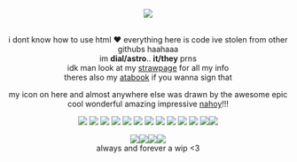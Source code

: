 <div align="center">
  
  ![](https://komarev.com/ghpvc/?username=DialindenialT&color=4304c2&style=plastic&label=cool+guys)
  
  <br> i dont know how to use html ❤️ everything here is code ive stolen from other githubs haahaaa
  <br> im <b>dial/astro</b>.. <b>it/they</b> prns
  <br>idk man look at my [strawpage](https://dialindenial.straw.page) for all my info
  <br> theres also my [atabook](https://dialindenial.atabook.org/) if you wanna sign that
  
  my icon on here and almost anywhere else was drawn by the awesome epic cool wonderful amazing impressive [nahoy](https://mikhailentry.straw.page/)!!!


  <img src="https://file.garden/ZpPtwyOun08fNDHf/webgraphics/rolypoly.png"> <img src="https://file.garden/ZpPtwyOun08fNDHf/webgraphics/badapple.gif"> <img src="https://file.garden/ZpPtwyOun08fNDHf/webgraphics/gotyuri.png"> <img src="https://file.garden/ZpPtwyOun08fNDHf/webgraphics/letmegetafuckinuhhhhh.png"> <img src="https://file.garden/ZpPtwyOun08fNDHf/webgraphics/imaketypos.webp"> <img src="https://file.garden/ZpPtwyOun08fNDHf/webgraphics/minior.png"> <img src="https://file.garden/ZpPtwyOun08fNDHf/webgraphics/noonesaidthatimahuman.gif"> <img src="https://file.garden/ZpPtwyOun08fNDHf/webgraphics/yuri.png"> <img src="https://file.garden/ZpPtwyOun08fNDHf/webgraphics/eomticons.gif"> <img src="https://file.garden/ZpPtwyOun08fNDHf/webgraphics/askabtocs.gif"> <img src="https://file.garden/ZpPtwyOun08fNDHf/webgraphics/aro.png"> <img src="https://file.garden/ZpPtwyOun08fNDHf/webgraphics/stamps/krusiebash.gif"><img src="https://file.garden/ZpPtwyOun08fNDHf/webgraphics/stamps/proud2beaplaguerat.png">
  
  <img src="https://file.garden/ZpPtwyOun08fNDHf/webgraphics/signlessite.gif"><img src="https://file.garden/ZpPtwyOun08fNDHf/webgraphics/blinkies/install%20ublock.gif"><img src="https://file.garden/ZpPtwyOun08fNDHf/webgraphics/blinkies/onceinalifetime.gif"><img src="https://file.garden/ZpPtwyOun08fNDHf/webgraphics/blinkies/beetlejuice.gif">
  <br>always and forever a wip <3
  </div>
